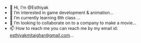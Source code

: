 - 👋 Hi, I’m @Esthiyak
- 👀 I’m interested in game development & animation...
- 🌱 I’m currently learning 8th class ...
- 💞️ I’m looking to collaborate on to a company to make a movie...
- 📫 How to reach me you can reach me by my email id:
esthiyakmitaighar@gmail.com...

<!---
Esthiyak/Esthiyak is a ✨ special ✨ repository because its `README.md` (this file) appears on your GitHub profile.
You can click the Preview link to take a look at your changes.
--->
